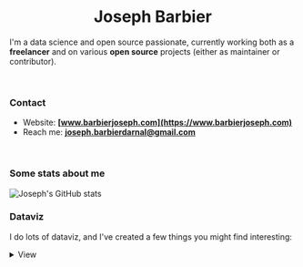 <div align="center">

# Joseph Barbier

</div>

I'm a data science and open source passionate, currently working both as a **freelancer** and on various **open source** projects (either as maintainer or contributor).

<br>

### Contact


- Website: **[www.barbierjoseph.com](https://www.barbierjoseph.com)**
- Reach me: **joseph.barbierdarnal@gmail.com** 


<br>

### Some stats about me


<img alt="Joseph's GitHub stats" src="https://github-readme-stats.vercel.app/api?username=JosephBARBIERDARNAL&show_icons=true&theme=tokyonight" />


### Dataviz

I do lots of dataviz, and I've created a few things you might find interesting:

<details>
   <summary>View</summary>

   ![Evolution of unemployment](https://github.com/JosephBARBIERDARNAL/static/blob/main/graph/linechart-unemployment-world/unemployment_linecharts.png?raw=true)

   ![CO2 consumption in Europe](https://github.com/JosephBARBIERDARNAL/static/blob/main/graph/map-co2-consumption-europe/image.png?raw=true)

   ![Earthquakes around the world](https://github.com/JosephBARBIERDARNAL/static/blob/main/graph/map-earthquakes-world/image.png?raw=true)
   
   ![Japan population evolution](https://github.com/JosephBARBIERDARNAL/static/blob/main/graph/area-japan-population/image.png?raw=true)
   
   ![Temperature evolution](https://github.com/JosephBARBIERDARNAL/static/blob/main/graph/lollipop-temperature-evolution/image.png?raw=true)
   
   ![Gender gap in the Pacific](https://github.com/JosephBARBIERDARNAL/static/blob/main/graph/pacific-dataviz-challenge/image.png?raw=true)
   
   ![Evolution of natural disasters](https://github.com/JosephBARBIERDARNAL/static/blob/main/graph/stacked-area-natural-disasters/image.png?raw=true)
   
   ![Evolution of plastic production](https://github.com/JosephBARBIERDARNAL/static/blob/main/graph/plastic-pollution-evolution/image.gif?raw=true)

</details>